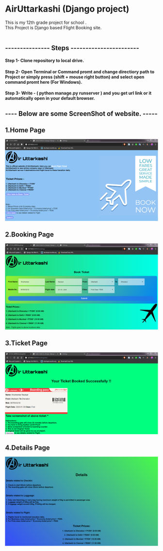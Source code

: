 # AirUttarkashi (Django project)

This is my 12th grade project for school .<br>
This Project is Django based Flight Booking site.<br><br>

## --------------- Steps -----------------------
#### Step 1- Clone repository to local drive.
#### Step 2- Open Terminal or Command promt and change directiory path to Project or simply press (shift + mouse right button) and select open command promt here (For Windows).
#### Step 3- Write - ( python manage.py runserver ) and you get url link or it automatically open in your default browser.

## ---- Below are some ScreenShot of website. -----

## 1.Home Page
<img src = "Shot/Home.png">

## 2.Booking Page
<img src = "Shot/Booking.png">

## 3.Ticket Page
<img src = "Shot/Booked.png">

## 4.Details Page
<img src = "Shot/Details.png">

